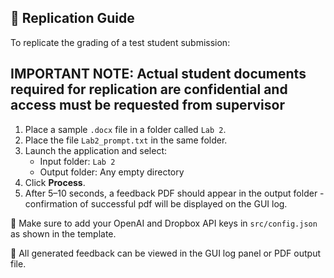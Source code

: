 ## 🔁 Replication Guide

To replicate the grading of a test student submission:
## IMPORTANT NOTE: Actual student documents required for replication are confidential and access must be requested from supervisor

1. Place a sample `.docx` file in a folder called `Lab 2`.
2. Place the file `Lab2_prompt.txt` in the same folder.
3. Launch the application and select:
   - Input folder: `Lab 2`
   - Output folder: Any empty directory
4. Click **Process**.
5. After 5–10 seconds, a feedback PDF should appear in the output folder - confirmation of successful pdf will be displayed on the GUI log.

📌 Make sure to add your OpenAI and Dropbox API keys in `src/config.json` as shown in the template.

📎 All generated feedback can be viewed in the GUI log panel or PDF output file.
